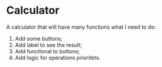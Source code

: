 # Calculator
A calculator that will have many functions
what I need to do:
1. Add some buttons;
2. Add label to see the result;
3. Add functional to buttons;
4. Add logic for operations prioritets.
